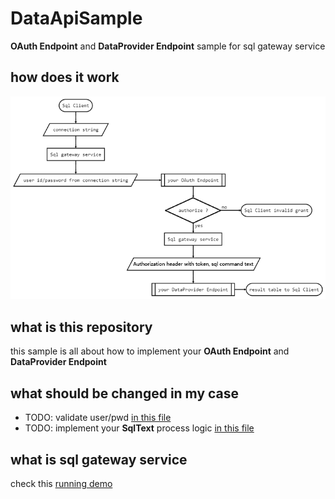 # DataApiSample
**OAuth Endpoint** and **DataProvider Endpoint** sample for sql gateway service

## how does it work
![workflow](https://raw.githubusercontent.com/whSwitching/DataApiSample/main/images/flow.png)

## what is this repository
this sample is all about how to implement your **OAuth Endpoint** and **DataProvider Endpoint**

## what should be changed in my case
* TODO: validate user/pwd [in this file](https://github.com/whSwitching/DataApiSample/blob/main/src/DataAPI/Providers/SimpleAuthProvider.cs)
* TODO: implement your **SqlText** process logic [in this file](https://github.com/whSwitching/DataApiSample/blob/main/src/DataAPI/Controllers/QueryController.cs)

## what is sql gateway service

check this [running demo](https://www.f5ve.cn)
